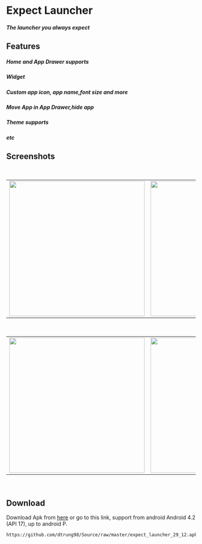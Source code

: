 # Expect Launcher
##### The launcher you always expect

## Features
##### Home and App Drawer supports
##### Widget
##### Custom app icon, app name,font size and more
##### Move App in App Drawer,hide app
##### Theme supports
##### etc
## Screenshots
</br>
<div align="center">
   <table align="center" border="0" >
  <tr>
    <td>
<img width="360"
src="https://user-images.githubusercontent.com/33343210/50539488-ad890380-0bb3-11e9-8c17-31a04b92a4b0.png"/>
     <td> <img width="360"
src="https://user-images.githubusercontent.com/33343210/50539491-ae219a00-0bb3-11e9-99a1-a257c6e68370.png"/></td>
     <td> <img width="360"
src="https://user-images.githubusercontent.com/33343210/50539492-ae219a00-0bb3-11e9-8be5-b661b737e3a2.png"/></td>
     
  </table>
  </div>
</br>
<div align="center">
   <table align="center" border="0" >
  <tr>
    <td>
<img width="360"
src="https://user-images.githubusercontent.com/33343210/50539493-aeba3080-0bb3-11e9-9ead-1730ddc82245.png"/>
     <td> <img width="360"
src="https://user-images.githubusercontent.com/33343210/50539490-ae219a00-0bb3-11e9-87a2-4d508c8b17bc.png"/></td>
     <td> <img width="360"
src="https://user-images.githubusercontent.com/33343210/50539489-ad890380-0bb3-11e9-9a7f-bcb651af1e63.png"/></td>
     
  </table>
  </div>
</br>

## Download
Download Apk from [here](https://github.com/dtrung98/Source/raw/master/expect_launcher_29_12.apk) or go to this link, support from android Android 4.2 (API 17), up to android P.
```
https://github.com/dtrung98/Source/raw/master/expect_launcher_29_12.apk
```
</br>
